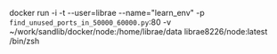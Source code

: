 docker run -i -t --user=librae --name="learn_env" -p `find_unused_ports_in_50000_60000.py`:80 -v ~/work/sandlib/docker/node:/home/librae/data librae8226/node:latest /bin/zsh
